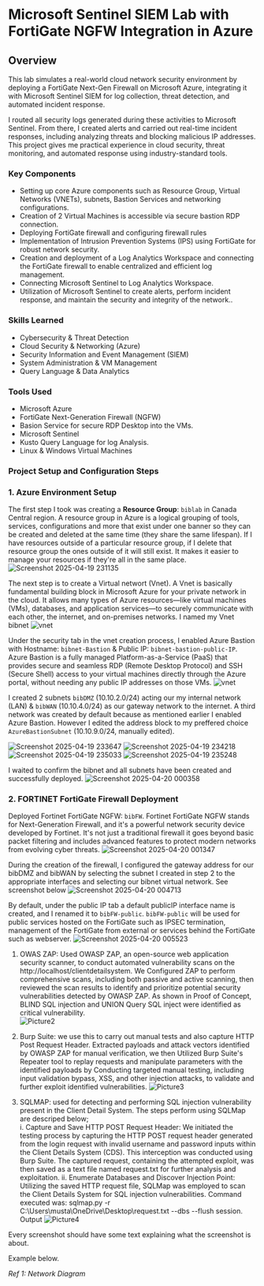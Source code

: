 # Microsoft Sentinel SIEM Lab with FortiGate NGFW Integration in Azure

## Overview

This lab simulates a real-world cloud network security environment by deploying a FortiGate Next-Gen Firewall on Microsoft Azure, integrating it with Microsoft Sentinel SIEM for log collection, threat detection, and automated incident response.

I routed all security logs generated during these activities to Microsoft Sentinel. From there, I created alerts and carried out real-time incident responses, including analyzing threats and blocking malicious IP addresses. This project gives me practical experience in cloud security, threat monitoring, and automated response using industry-standard tools.

### Key Components
- Setting up core Azure components such as Resource Group, Virtual Networks (VNETs), subnets, Bastion Services and networking configurations.
- Creation of 2 Virtual Machines is accessible via secure bastion RDP connection.
- Deploying FortiGate firewall and configuring firewall rules
- Implementation of Intrusion Prevention Systems (IPS) using FortiGate for robust network security.
- Creation and deployment of a Log Analytics Workspace and connecting the FortiGate firewall to enable centralized and efficient log management.
- Connecting Microsoft Sentinel to Log Analytics Workspace.
- Utilization of Microsoft Sentinel to create alerts, perform incident response, and maintain the security and integrity of the network..

### Skills Learned

- Cybersecurity & Threat Detection
- Cloud Security & Networking (Azure)
- Security Information and Event Management (SIEM)
- System Administration & VM Management
- Query Language & Data Analytics

### Tools Used
- Microsoft Azure
- FortiGate Next-Generation Firewall (NGFW)
- Basion Service for secure RDP Desktop into the VMs.
- Microsoft Sentinel
- Kusto Query Language for log Analysis.
- Linux & Windows Virtual Machines

### Project Setup and Configuration Steps

### 1. Azure Environment Setup

The first step I took was creating  a **Resource Group**: `biblab` in Canada Central region. A resource group in Azure is a logical grouping of tools, services, configurations and more that exist under one banner so they can be created and deleted at the same time (they share the same lifespan). If I have resources outside of a particular resource group, if I delete that resource group the ones outside of it will still exist. It makes it easier to manage your resources if they're all in the same place. 
![Screenshot 2025-04-19 231135](https://github.com/user-attachments/assets/1dc6f81b-346a-4b1e-bcaa-a0756d7fd82b)

The next step is to create a Virtual networt (Vnet). A Vnet is basically fundamental building block in Microsoft Azure for your private network in the cloud. It allows many types of Azure resources—like virtual machines (VMs), databases, and application services—to securely communicate with each other, the internet, and on-premises networks.  I named my Vnet bibnet
![vnet](https://github.com/user-attachments/assets/b0635440-2c60-4c74-af07-df0f6d057245)

Under the security tab in the vnet creation process, I enabled Azure Bastion with Hostname: `bibnet-Bastion` & Public IP: `bibnet-bastion-public-IP`. Azure Bastion is a fully managed Platform-as-a-Service (PaaS) that provides secure and seamless RDP (Remote Desktop Protocol) and SSH (Secure Shell) access to your virtual machines directly through the Azure portal, without needing any public IP addresses on those VMs.
![vnet](https://github.com/user-attachments/assets/588aacab-287f-44e7-9581-ce859fc5efd5)

I created 2 subnets `bibDMZ` (10.10.2.0/24) acting our my internal network (LAN) & `bibWAN` (10.10.4.0/24) as our gateway network to the internet. A third network was created by default because as mentioned earlier I enabled Azure Bastion. However I edited the address block to my preffered choice `AzureBastionSubnet` (10.10.9.0/24, manually edited).

![Screenshot 2025-04-19 233647](https://github.com/user-attachments/assets/430d8c23-96cf-46b3-9a42-1f13b428f8bc)
![Screenshot 2025-04-19 234218](https://github.com/user-attachments/assets/01048956-4b8c-49e3-805a-e0feeba6112d)
![Screenshot 2025-04-19 235033](https://github.com/user-attachments/assets/2e5d74bc-09f7-478d-8e7a-be7a8f504425)
![Screenshot 2025-04-19 235248](https://github.com/user-attachments/assets/943e11af-85d1-40be-af33-a66b6e88ce48)

I waited to confirm the bibnet and all subnets have been created and successfully deployed. 
![Screenshot 2025-04-20 000358](https://github.com/user-attachments/assets/b27cf6a7-02e0-4d5d-93bc-d36230f955d9)

### 2. FORTINET FortiGate Firewall Deployment
Deployed Fortinet FortiGate NGFW: `bibFW`. Fortinet FortiGate NGFW stands for Next-Generation Firewall, and it's a powerful network security device developed by Fortinet. It's not just a traditional firewall it goes beyond basic packet filtering and includes advanced features to protect modern networks from evolving cyber threats.
![Screenshot 2025-04-20 001347](https://github.com/user-attachments/assets/ae8c280b-1690-4648-9c9a-c23b74c9d4ce)

During the creation of the firewall, I configured the gateway address for our bibDMZ and bibWAN by selecting the subnet I created in step 2 to the appropriate interfaces and selecting our bibnet virtual network. See screenshot below 
![Screenshot 2025-04-20 004713](https://github.com/user-attachments/assets/aa0fdb9e-b31e-4242-8d92-ce045cf0fdf3)

By default, under the public IP tab a default publicIP interface name is created, and I renamed it to  `bibFW-public`.  `bibFW-public` will be used for public services hosted on the FortiGate such as IPSEC termination, management of the FortiGate from external or services behind the FortiGate such as webserver. 
![Screenshot 2025-04-20 005523](https://github.com/user-attachments/assets/c4936ab6-d232-442e-bbe0-ae61fa37846b)


1. OWAS ZAP: Used OWASP ZAP, an open-source web application security scanner, to conduct automated vulnerability scans on the http://localhost/clientdetailsystem. We Configured ZAP to perform comprehensive scans, including both passive and active scanning, then reviewed the scan results to identify and prioritize potential security vulnerabilities detected by OWASP ZAP. As shown in Proof of Concept, BLIND SQL injection and UNION Query SQL inject were identified as critical vulnerability.  
![Picture2](https://github.com/user-attachments/assets/8c621698-fb08-40e9-bbab-f3403fe1b5df)

2. Burp Suite: we use this to carry out manual tests and also capture HTTP Post Request Header. Extracted payloads and attack vectors identified by OWASP ZAP for manual verification, we then Utilized Burp Suite's Repeater tool to replay requests and manipulate parameters with the identified payloads by Conducting targeted manual testing, including input validation bypass, XSS, and other injection attacks, to validate and further exploit identified vulnerabilities.
![Picture3](https://github.com/user-attachments/assets/6f51cdcb-d689-422a-aaf0-888ef4dcb94d)

3. SQLMAP: used for detecting and performing SQL injection vulnerability present in the Client Detail System. The steps perform using SQLMap are descriped below; <br>
   i. Capture and Save HTTP POST Request Header: We initiated the testing process by          capturing the HTTP POST request header generated from the login request with            invalid username and password inputs within the Client Details System (CDS).            This interception was conducted using Burp Suite. The captured request,                 containing the attempted exploit, was then saved as a text file named request.txt       for further analysis and exploitation.
 ii.  Enumerate Databases and Discover Injection Point: Utilizing the saved HTTP              request file, SQLMap was employed to scan the Client Details System for SQL             injection vulnerabilities. Command executed was:
   sqlmap.py -r C:\Users\musta\OneDrive\Desktop\request.txt --dbs --flush     session.
                            Output
   ![Picture4](https://github.com/user-attachments/assets/d481269c-870d-4319-b7cf-2becb942f468)




Every screenshot should have some text explaining what the screenshot is about.

Example below.

*Ref 1: Network Diagram*
